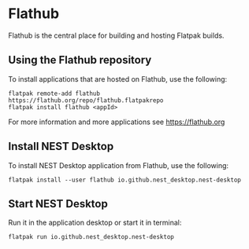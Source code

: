 # Flathub

Flathub is the central place for building and hosting Flatpak builds.

## Using the Flathub repository

To install applications that are hosted on Flathub, use the following:

```
flatpak remote-add flathub https://flathub.org/repo/flathub.flatpakrepo
flatpak install flathub <appId>
```

For more information and more applications see https://flathub.org

## Install NEST Desktop

To install NEST Desktop application from Flathub, use the following:

```
flatpak install --user flathub io.github.nest_desktop.nest-desktop
```

## Start NEST Desktop

Run it in the application desktop or start it in terminal:

```
flatpak run io.github.nest_desktop.nest-desktop
```

